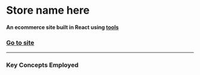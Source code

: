 # Store name here

#### An ecommerce site built in React using [tools](link)

### [Go to site](http://www.knittainparadise.com/)



------------------------------------------------

### **Key Concepts Employed**

